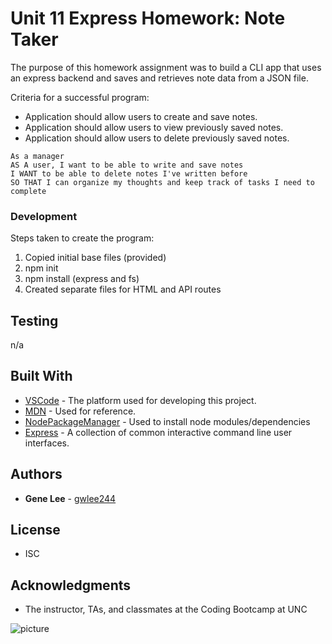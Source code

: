 # Unit 11 Express Homework: Note Taker

The purpose of this homework assignment was to build a CLI app that uses an express backend and saves and retrieves note data from a JSON file.

Criteria for a successful program:
* Application should allow users to create and save notes.
* Application should allow users to view previously saved notes.
* Application should allow users to delete previously saved notes.

```
As a manager
AS A user, I want to be able to write and save notes
I WANT to be able to delete notes I've written before
SO THAT I can organize my thoughts and keep track of tasks I need to complete
```
### Development 
Steps taken to create the program:
1. Copied initial base files (provided)
2. npm init
3. npm install (express and fs)
4. Created separate files for HTML and API routes

## Testing

n/a

## Built With

* [VSCode](https://code.visualstudio.com/) - The platform used for developing this project.
* [MDN](https://developer.mozilla.org/en-US/) - Used for reference.
* [NodePackageManager](https://www.npmjs.com/) - Used to install node modules/dependencies
* [Express](https://www.npmjs.com/package/express) - A collection of common interactive command line user interfaces.

## Authors

* **Gene Lee** - [gwlee244](https://github.com/gwlee244)

## License

* ISC

## Acknowledgments

* The instructor, TAs, and classmates at the Coding Bootcamp at UNC

![picture](namehere.png)
